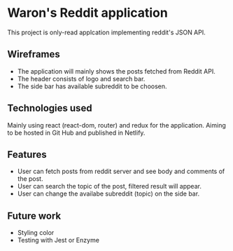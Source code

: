 # Waron's Reddit application

This project is only-read applcation implementing reddit's JSON API.

## Wireframes
- The application will mainly shows the posts fetched from Reddit API.
- The header consists of logo and search bar.
- The side bar has available subreddit to be choosen.

## Technologies used
Mainly using react (react-dom, router) and redux for the application. Aiming to be hosted in Git Hub and published in Netlify.

## Features
- User can fetch posts from reddit server and see body and comments of the post.
- User can search the topic of the post, filtered result will appear.
- User can change the availabe subreddit (topic) on the side bar.

## Future work
- Styling color
- Testing with Jest or Enzyme
